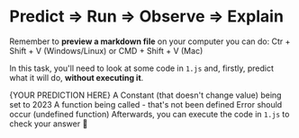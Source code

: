 # Predict => Run => Observe => Explain

Remember to **preview a markdown file** on your computer you can do:
Ctr + Shift + V (Windows/Linux) or CMD + Shift + V (Mac)

In this task, you'll need to look at some code in `1.js` and, firstly, predict what it will do, **without executing it**.

{YOUR PREDICTION HERE}
A Constant (that doesn't change value) being set to 2023
A function being called - that's not been defined
Error should occur (undefined function)
Afterwards, you can execute the code in `1.js` to check your answer 📝
